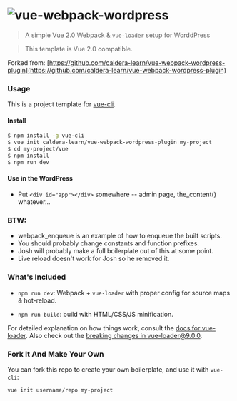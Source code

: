 # ![vue-webpack-wordpress](https://github.com/shshaw/vue-webpack-wordpress/blob/master/template/screenshot.png)

> A simple Vue 2.0 Webpack & `vue-loader` setup for WorddPress

> This template is Vue 2.0 compatible.

Forked from: [https://github.com/caldera-learn/vue-webpack-wordpress-plugin](https://github.com/caldera-learn/vue-webpack-wordpress-plugin)

### Usage

This is a project template for [vue-cli](https://github.com/vuejs/vue-cli).

#### Install
``` bash
$ npm install -g vue-cli
$ vue init caldera-learn/vue-webpack-wordpress-plugin my-project
$ cd my-project/vue
$ npm install
$ npm run dev
```

#### Use in the WordPress
* Put `<div id="app"></div>` somewhere -- admin page, the_content() whatever...

### BTW:

* webpack_enqueue is an example of how to enqueue the built scripts.
* You should probably change constants and function prefixes.
* Josh will probably make a full boilerplate out of this at some point.
* Live reload doesn't work for Josh so he removed it.

### What's Included

- `npm run dev`: Webpack + `vue-loader` with proper config for source maps & hot-reload.

- `npm run build`: build with HTML/CSS/JS minification.

For detailed explanation on how things work, consult the [docs for vue-loader](http://vuejs.github.io/vue-loader). Also check out the [breaking changes in vue-loader@9.0.0](https://github.com/vuejs/vue-loader/releases/tag/v9.0.0).

### Fork It And Make Your Own

You can fork this repo to create your own boilerplate, and use it with `vue-cli`:

``` bash
vue init username/repo my-project
```
